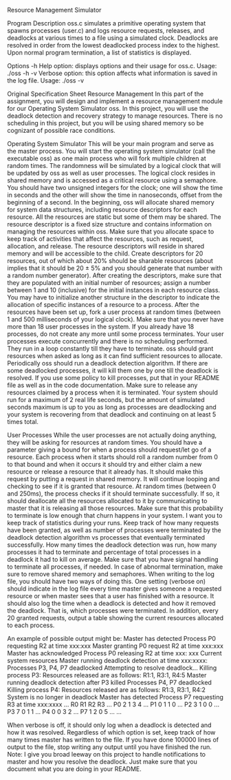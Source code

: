 
Resource Management Simulator

Program Description
oss.c simulates a primitive operating system that spawns processes (user.c) and logs resource requests, releases, and deadlocks at various times to a file using a simulated clock. Deadlocks are resolved in order from the lowest deadlocked process index to the highest. Upon normal program termination, a list of statistics is displayed.

Options
-h Help option: displays options and their usage for oss.c.
Usage: ./oss -h
-v Verbose option: this option affects what information is saved in the log file.
Usage: ./oss -v

Original Specification Sheet
Resource Management
In this part of the assignment, you will design and implement a resource management module for our Operating System
Simulator oss. In this project, you will use the deadlock detection and recovery strategy to manage resources.
There is no scheduling in this project, but you will be using shared memory so be cognizant of possible race conditions.

Operating System Simulator
This will be your main program and serve as the master process. You will start the operating system simulator (call the
executable oss) as one main process who will fork multiple children at random times. The randomness will be simulated
by a logical clock that will be updated by oss as well as user processes. The logical clock resides in shared memory and is
accessed as a critical resource using a semaphore. You should have two unsigned integers for the clock; one will show the time
in seconds and the other will show the time in nanoseconds, offset from the beginning of a second.
In the beginning, oss will allocate shared memory for system data structures, including resource descriptors for each resource.
All the resources are static but some of them may be shared. The resource descriptor is a fixed size structure and contains
information on managing the resources within oss. Make sure that you allocate space to keep track of activities that affect
the resources, such as request, allocation, and release. The resource descriptors will reside in shared memory and will be
accessible to the child. Create descriptors for 20 resources, out of which about 20% should be sharable resources (about implies that it should be 20 ± 5% and you should generate that number with a random number generator).
After creating the descriptors, make sure that they are populated with an initial number of resources; assign a number between 1 and
10 (inclusive) for the initial instances in each resource class. You may have to initialize another structure in the descriptor to
indicate the allocation of specific instances of a resource to a process.
After the resources have been set up, fork a user process at random times (between 1 and 500 milliseconds of your logical
clock). Make sure that you never have more than 18 user processes in the system. If you already have 18 processes, do not
create any more until some process terminates. Your user processes execute concurrently and there is no scheduling performed.
They run in a loop constantly till they have to terminate.
oss should grant resources when asked as long as it can find sufficient resources to allocate. Periodically oss should run a
deadlock detection algorithm. If there are some deadlocked processes, it will kill them one by one till the deadlock is resolved.
If you use some policy to kill processes, put that in your README file as well as in the code documentation. Make sure to
release any resources claimed by a process when it is terminated.
Your system should run for a maximum of 2 real life seconds, but the amount of simulated seconds maximum is up to you as
long as processes are deadlocking and your system is recovering from that deadlock and continuing on at least 5 times total.

User Processes
While the user processes are not actually doing anything, they will be asking for resources at random times.
You should have a parameter giving a bound for when a process should request/let go of a resource. Each process when it starts
should roll a random number from 0 to that bound and when it occurs it should try and either claim a new resource or release
a resource that it already has. It should make this request by putting a request in shared memory. It will continue looping and
checking to see if it is granted that resource.
At random times (between 0 and 250ms), the process checks if it should terminate successfully. If so, it should deallocate all
the resources allocated to it by communicating to master that it is releasing all those resources. Make sure that this probability
to terminate is low enough that churn happens in your system.
I want you to keep track of statistics during your runs. Keep track of how many requests have been granted, as well as number
of processes were terminated by the deadlock detection algorithm vs processes that eventually terminated successfully. How
many times the deadlock detection was run, how many processes it had to terminate and percentage of total processes in a
deadlock it had to kill on average.
Make sure that you have signal handling to terminate all processes, if needed. In case of abnormal termination, make sure to
remove shared memory and semaphores.
When writing to the log file, you should have two ways of doing this. One setting (verbose on) should indicate in the log file
every time master gives someone a requested resource or when master sees that a user has finished with a resource. It should
also log the time when a deadlock is detected and how it removed the deadlock. That is, which processes were terminated. In
addition, every 20 granted requests, output a table showing the current resources allocated to each process.

An example of possible output might be:
Master has detected Process P0 requesting R2 at time xxx:xxx
Master granting P0 request R2 at time xxx:xxx
Master has acknowledged Process P0 releasing R2 at time xxx: xxx
Current system resources
Master running deadlock detection at time xxx:xxxx:
Processes P3, P4, P7 deadlocked
Attempting to resolve deadlock...
Killing process P3:
Resources released are as follows: R1:1, R3:1, R4:5
Master running deadlock detection after P3 killed
Processes P4, P7 deadlocked
Killing process P4:
Resources released are as follows: R1:3, R3:1, R4:2
System is no longer in deadlock
Master has detected Process P7 requesting R3 at time xxx:xxxx
...
R0 R1 R2 R3 ...
P0 2 1 3 4 ...
P1 0 1 1 0 ...
P2 3 1 0 0 ...
P3 7 0 1 1 ...
P4 0 0 3 2 ...
P7 1 2 0 5 ...
...

When verbose is off, it should only log when a deadlock is detected and how it was resolved.
Regardless of which option is set, keep track of how many times master has written to the file. If you have done 100000 lines
of output to the file, stop writing any output until you have finished the run.
Note: I give you broad leeway on this project to handle notifications to master and how you resolve the deadlock. Just make
sure that you document what you are doing in your README.
